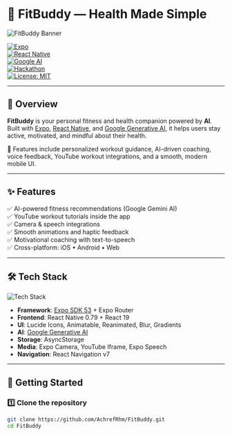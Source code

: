 # 📱 FitBuddy — Health Made Simple  

![FitBuddy Banner](https://img.freepik.com/free-vector/fitness-mobile-app-concept_23-2148506224.jpg)  

[![Expo](https://img.shields.io/badge/Expo-53.0-blue?logo=expo)](https://expo.dev/)  
[![React Native](https://img.shields.io/badge/React%20Native-0.79-61DAFB?logo=react)](https://reactnative.dev/)  
[![Google AI](https://img.shields.io/badge/Google%20Generative%20AI-Powered-red?logo=google)](https://ai.google.dev/)  
[![Hackathon](https://img.shields.io/badge/Hackathon-Winner-gold)](https://devpost.com/software/fitbuddy-health-made-simple)  
[![License: MIT](https://img.shields.io/badge/License-MIT-green.svg)](LICENSE)  

---

## 🌟 Overview  
**FitBuddy** is your personal fitness and health companion powered by **AI**.  
Built with [Expo](https://expo.dev), [React Native](https://reactnative.dev/), and [Google Generative AI](https://ai.google.dev/), it helps users stay active, motivated, and mindful about their health.  

👟 Features include personalized workout guidance, AI-driven coaching, voice feedback, YouTube workout integrations, and a smooth, modern mobile UI.  

---

## ✨ Features  
✅ AI-powered fitness recommendations (Google Gemini AI)  
✅ YouTube workout tutorials inside the app  
✅ Camera & speech integrations  
✅ Smooth animations and haptic feedback  
✅ Motivational coaching with text-to-speech  
✅ Cross-platform: iOS • Android • Web  

---

## 🛠️ Tech Stack  

![Tech Stack](https://skillicons.dev/icons?i=react,ts,github,google,androidstudio,apple)  

- **Framework**: [Expo SDK 53](https://docs.expo.dev/) + Expo Router  
- **Frontend**: React Native 0.79 + React 19  
- **UI**: Lucide Icons, Animatable, Reanimated, Blur, Gradients  
- **AI**: [Google Generative AI](https://www.npmjs.com/package/@google/generative-ai)  
- **Storage**: AsyncStorage  
- **Media**: Expo Camera, YouTube Iframe, Expo Speech  
- **Navigation**: React Navigation v7  

---

## 🚀 Getting Started  

### 1️⃣ Clone the repository  
```bash
git clone https://github.com/AchrefRhm/FitBuddy.git
cd FitBuddy
